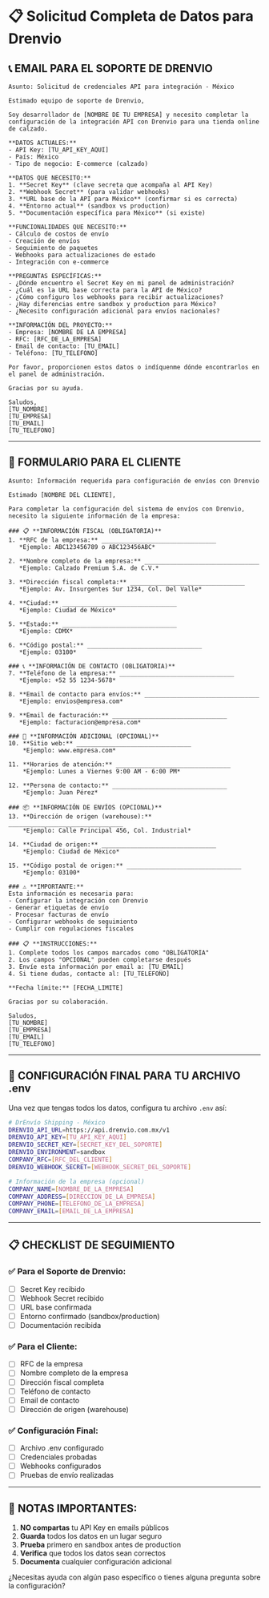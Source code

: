 # 📋 Solicitud Completa de Datos para Drenvio

## 📞 **EMAIL PARA EL SOPORTE DE DRENVIO**

```
Asunto: Solicitud de credenciales API para integración - México

Estimado equipo de soporte de Drenvio,

Soy desarrollador de [NOMBRE DE TU EMPRESA] y necesito completar la configuración de la integración API con Drenvio para una tienda online de calzado.

**DATOS ACTUALES:**
- API Key: [TU_API_KEY_AQUI]
- País: México
- Tipo de negocio: E-commerce (calzado)

**DATOS QUE NECESITO:**
1. **Secret Key** (clave secreta que acompaña al API Key)
2. **Webhook Secret** (para validar webhooks)
3. **URL base de la API para México** (confirmar si es correcta)
4. **Entorno actual** (sandbox vs production)
5. **Documentación específica para México** (si existe)

**FUNCIONALIDADES QUE NECESITO:**
- Cálculo de costos de envío
- Creación de envíos
- Seguimiento de paquetes
- Webhooks para actualizaciones de estado
- Integración con e-commerce

**PREGUNTAS ESPECÍFICAS:**
- ¿Dónde encuentro el Secret Key en mi panel de administración?
- ¿Cuál es la URL base correcta para la API de México?
- ¿Cómo configuro los webhooks para recibir actualizaciones?
- ¿Hay diferencias entre sandbox y production para México?
- ¿Necesito configuración adicional para envíos nacionales?

**INFORMACIÓN DEL PROYECTO:**
- Empresa: [NOMBRE DE LA EMPRESA]
- RFC: [RFC_DE_LA_EMPRESA]
- Email de contacto: [TU_EMAIL]
- Teléfono: [TU_TELEFONO]

Por favor, proporcionen estos datos o indíquenme dónde encontrarlos en el panel de administración.

Gracias por su ayuda.

Saludos,
[TU_NOMBRE]
[TU_EMPRESA]
[TU_EMAIL]
[TU_TELEFONO]
```

---

## 📝 **FORMULARIO PARA EL CLIENTE**

```
Asunto: Información requerida para configuración de envíos con Drenvio

Estimado [NOMBRE DEL CLIENTE],

Para completar la configuración del sistema de envíos con Drenvio, necesito la siguiente información de la empresa:

### 📋 **INFORMACIÓN FISCAL (OBLIGATORIA)**
1. **RFC de la empresa:** ________________________________
   *Ejemplo: ABC123456789 o ABC123456ABC*

2. **Nombre completo de la empresa:** ________________________________
   *Ejemplo: Calzado Premium S.A. de C.V.*

3. **Dirección fiscal completa:** ________________________________
   *Ejemplo: Av. Insurgentes Sur 1234, Col. Del Valle*

4. **Ciudad:** ________________________________
   *Ejemplo: Ciudad de México*

5. **Estado:** ________________________________
   *Ejemplo: CDMX*

6. **Código postal:** ________________________________
   *Ejemplo: 03100*

### 📞 **INFORMACIÓN DE CONTACTO (OBLIGATORIA)**
7. **Teléfono de la empresa:** ________________________________
   *Ejemplo: +52 55 1234-5678*

8. **Email de contacto para envíos:** ________________________________
   *Ejemplo: envios@empresa.com*

9. **Email de facturación:** ________________________________
   *Ejemplo: facturacion@empresa.com*

### 🏢 **INFORMACIÓN ADICIONAL (OPCIONAL)**
10. **Sitio web:** ________________________________
    *Ejemplo: www.empresa.com*

11. **Horarios de atención:** ________________________________
    *Ejemplo: Lunes a Viernes 9:00 AM - 6:00 PM*

12. **Persona de contacto:** ________________________________
    *Ejemplo: Juan Pérez*

### 📦 **INFORMACIÓN DE ENVÍOS (OPCIONAL)**
13. **Dirección de origen (warehouse):** ________________________________
    *Ejemplo: Calle Principal 456, Col. Industrial*

14. **Ciudad de origen:** ________________________________
    *Ejemplo: Ciudad de México*

15. **Código postal de origen:** ________________________________
    *Ejemplo: 03100*

### ⚠️ **IMPORTANTE:**
Esta información es necesaria para:
- Configurar la integración con Drenvio
- Generar etiquetas de envío
- Procesar facturas de envío
- Configurar webhooks de seguimiento
- Cumplir con regulaciones fiscales

### 📋 **INSTRUCCIONES:**
1. Complete todos los campos marcados como "OBLIGATORIA"
2. Los campos "OPCIONAL" pueden completarse después
3. Envíe esta información por email a: [TU_EMAIL]
4. Si tiene dudas, contacte al: [TU_TELEFONO]

**Fecha límite:** [FECHA_LIMITE]

Gracias por su colaboración.

Saludos,
[TU_NOMBRE]
[TU_EMPRESA]
[TU_EMAIL]
[TU_TELEFONO]
```

---

## 🔧 **CONFIGURACIÓN FINAL PARA TU ARCHIVO .env**

Una vez que tengas todos los datos, configura tu archivo `.env` así:

```bash
# DrEnvío Shipping - México
DRENVIO_API_URL=https://api.drenvio.com.mx/v1
DRENVIO_API_KEY=[TU_API_KEY_AQUI]
DRENVIO_SECRET_KEY=[SECRET_KEY_DEL_SOPORTE]
DRENVIO_ENVIRONMENT=sandbox
COMPANY_RFC=[RFC_DEL_CLIENTE]
DRENVIO_WEBHOOK_SECRET=[WEBHOOK_SECRET_DEL_SOPORTE]

# Información de la empresa (opcional)
COMPANY_NAME=[NOMBRE_DE_LA_EMPRESA]
COMPANY_ADDRESS=[DIRECCION_DE_LA_EMPRESA]
COMPANY_PHONE=[TELEFONO_DE_LA_EMPRESA]
COMPANY_EMAIL=[EMAIL_DE_LA_EMPRESA]
```

---

## 📋 **CHECKLIST DE SEGUIMIENTO**

### ✅ **Para el Soporte de Drenvio:**
- [ ] Secret Key recibido
- [ ] Webhook Secret recibido
- [ ] URL base confirmada
- [ ] Entorno confirmado (sandbox/production)
- [ ] Documentación recibida

### ✅ **Para el Cliente:**
- [ ] RFC de la empresa
- [ ] Nombre completo de la empresa
- [ ] Dirección fiscal completa
- [ ] Teléfono de contacto
- [ ] Email de contacto
- [ ] Dirección de origen (warehouse)

### ✅ **Configuración Final:**
- [ ] Archivo .env configurado
- [ ] Credenciales probadas
- [ ] Webhooks configurados
- [ ] Pruebas de envío realizadas

---

## 🚨 **NOTAS IMPORTANTES:**

1. **NO compartas** tu API Key en emails públicos
2. **Guarda** todos los datos en un lugar seguro
3. **Prueba** primero en sandbox antes de production
4. **Verifica** que todos los datos sean correctos
5. **Documenta** cualquier configuración adicional

¿Necesitas ayuda con algún paso específico o tienes alguna pregunta sobre la configuración?
